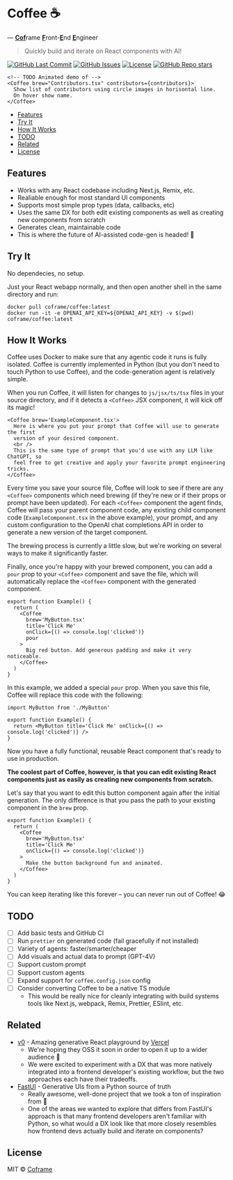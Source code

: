 # Coffee ☕ <!-- omit from toc -->

— <ins>**Cof**</ins>rame <ins>**F**</ins>ront-<ins>**E**</ins>nd <ins>**E**</ins>ngineer

> Quickly build and iterate on React components with AI!

<p>
<a href="https://github.com/coframe/coffee/commits"><img alt="GitHub Last Commit" src="https://img.shields.io/github/last-commit/coframe/coffee" /></a>
<a href="https://github.com/coframe/coffee/issues"><img alt="GitHub Issues" src="https://img.shields.io/github/issues/coframe/coffee" /></a>
<a href="https://github.com/coframe/coffee/blob/main/LICENSE"><img alt="License" src="https://img.shields.io/badge/License-MIT-green.svg" /></a>
<a href="https://github.com/coframe/coffee"><img alt="GitHub Repo stars" src="https://img.shields.io/github/stars/coframe/coffee?style=social" /></a>
</p>

```
<!-- TODO Animated demo of -->
<Coffee brew="Contributors.tsx" contributors={contributors}>
  Show list of contributors using circle images in horisontal line.
  On hover show name.
</Coffee>
```

- [Features](#features)
- [Try It](#try-it)
- [How It Works](#how-it-works)
- [TODO](#todo)
- [Related](#related)
- [License](#license)

## Features

- Works with any React codebase including Next.js, Remix, etc.
- Realiable enough for most standard UI components
- Supports most simple prop types (data, callbacks, etc)
- Uses the same DX for both edit existing components as well as creating new components from scratch
- Generates clean, maintainable code
- This is where the future of AI-assisted code-gen is headed! 🚀

## Try It

No dependecies, no setup.

Just your React webapp normally, and then open another shell in the same directory and run:

```
docker pull coframe/coffee:latest
docker run -it -e OPENAI_API_KEY=${OPENAI_API_KEY} -v $(pwd) coframe/coffee:latest
```

## How It Works

Coffee uses Docker to make sure that any agentic code it runs is fully isolated. Coffee is currently implemented in Python (but you don't need to touch Python to use Coffee), and the code-generation agent is relatively simple.

When you run Coffee, it will listen for changes to `js/jsx/ts/tsx` files in your source directory, and if it detects a `<Coffee>` JSX component, it will kick off its magic!

```tsx
<Coffee brew='ExampleComponent.tsx'>
  Here is where you put your prompt that Coffee will use to generate the first
  version of your desired component.
  <br />
  This is the same type of prompt that you'd use with any LLM like ChatGPT, so
  feel free to get creative and apply your favorite prompt engineering tricks.
</Coffee>
```

Every time you save your source file, Coffee will look to see if there are any `<Coffee>` components which need brewing (if they're new or if their props or prompt have been updated). For each `<Coffee>` component the agent finds, Coffee will pass your parent component code, any existing child component code (`ExampleComponent.tsx` in the above example), your prompt, and any custom configuration to the OpenAI chat completions API in order to generate a new version of the target component.

The brewing process is currently a little slow, but we're working on several ways to make it significantly faster.

Finally, once you're happy with your brewed component, you can add a `pour` prop to your `<Coffee>` component and save the file, which will automatically replace the `<Coffee>` component with the generated component.

```tsx
export function Example() {
  return (
    <Coffee
      brew='MyButton.tsx'
      title='Click Me'
      onClick={() => console.log('clicked')}
      pour
    >
      Big red button. Add generous padding and make it very noticeable.
    </Coffee>
  )
}
```

In this example, we added a special `pour` prop. When you save this file, Coffee will replace this code with the following:

```tsx
import MyButton from './MyButton'

export function Example() {
  return <MyButton title='Click Me' onClick={() => console.log('clicked')} />
}
```

Now you have a fully functional, reusable React component that's ready to use in production.

**The coolest part of Coffee, however, is that you can edit existing React components just as easily as creating new components from scratch.**

Let's say that you want to edit this button component again after the initial generation. The only difference is that you pass the path to your existing component in the `brew` prop.

```tsx
export function Example() {
  return (
    <Coffee
      brew='MyButton.tsx'
      title='Click Me'
      onClick={() => console.log('clicked')}
    >
      Make the button background fun and animated.
    </Coffee>
  )
}
```

You can keep iterating like this forever – you can never run out of Coffee! 😂

## TODO

- [ ] Add basic tests and GitHub CI
- [ ] Run `prettier` on generated code (fail gracefully if not installed)
- [ ] Variety of agents: faster/smarter/cheaper
- [ ] Add visuals and actual data to prompt (GPT-4V)
- [ ] Support custom prompt
- [ ] Support custom agents
- [ ] Expand support for `coffee.config.json` config
- [ ] Consider converting Coffee to be a native TS module
  - This would be really nice for cleanly integrating with build systems tools like Next.js, webpack, Remix, Prettier, ESlint, etc.

## Related

- [v0](https://v0.dev) - Amazing generative React playground by [Vercel](https://vercel.com)
  - We're hoping they OSS it soon in order to open it up to a wider audience 🥹
  - We were excited to experiment with a DX that was more natively integrated into a frontend developer's existing workflow, but the two approaches each have their tradeoffs.
- [FastUI](https://github.com/pydantic/FastUI) - Generative UIs from a Python source of truth
  - Really awesome, well-done project that we took a ton of inspiration from 💯
  - One of the areas we wanted to explore that differs from FastUI's approach is that many frontend developers aren't familiar with Python, so what would a DX look like that more closely resembles how frontend devs actually build and iterate on components?

## License

MIT © [Coframe](https://coframe.ai)
